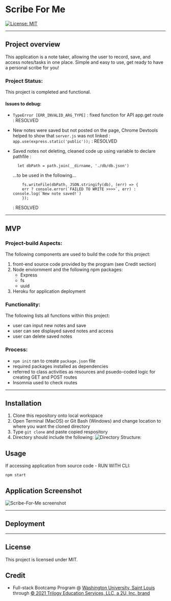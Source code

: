 # Scribe For Me 
[![License: MIT](https://img.shields.io/badge/License-MIT-yellow.svg)](https://opensource.org/licenses/MIT)
****

## Project overview

This application is a note taker, allowing the user to record, save, and access notes/tasks in one place. Simple and easy to use, get ready to have a personal scribe for you!

### Project Status:

This project is completed and functional.

#### Issues to debug:
* `TypeError [ERR_INVALID_ARG_TYPE]` : fixed function for API app.get route : RESOLVED

* New notes were saved but not posted on the page, Chrome Devtools helped to show that `server.js` was not linked : `app.use(express.static('public'));` : RESOLVED

* Saved notes not deleting, cleaned code up using variable to declare pathfile : 

    `  let dbPath = path.join(__dirname, './db/db.json')`

    ...to be used in the following...

    ```
        fs.writeFile(dbPath, JSON.stringify(db), (err) => {
        err ? console.error(`FAILED TO WRITE >>>>`, err) : console.log(`New note saved!`)
        });
    ```
    : RESOLVED

****

## MVP

### Project-build Aspects:

The following components are used to build the code for this project:

1. front-end source code provided by the program (see Credit section)
2. Node enviornment and the following npm packages:
    * Express
    * fs
    * uuid
3. Heroku for application deployment

### Functionality:

The following lists all functions within this project:

* user can input new notes and save
* user can see displayed saved notes and access
* user can delete saved notes

### Process:

* `npm init` ran to create `package.json` file
* required packages installed as dependencies
* referred to class activities as resources and psuedo-coded logic for creating GET and POST routes
* Insomnia used to check routes

****

## Installation

1. Clone this repository onto local workspace
2. Open Terminal (MacOS) or Git Bash (Windows) and change location to where you want the cloned directory
3. Type `git clone` and paste copied respository
4. Directory should include the following:
![Directory Structure:](./assets/images/dir-struc.png)

## Usage

If accessing application from source code -
RUN WITH CLI:
```
npm start
```

## Application Screenshot

![Scribe-For-Me screenshot](./assets/images/scribe-screenshot.png)

****

## Deployment


****

## License

This project is licensed under MIT.

## Credit

* Full-stack Bootcamp Program @ [Washington University, Saint Louis](https://bootcamp.tlcenter.wustl.edu/) through [© 2021 Trilogy Education Services, LLC, a 2U, Inc. brand](https://www.trilogyed.com/)






